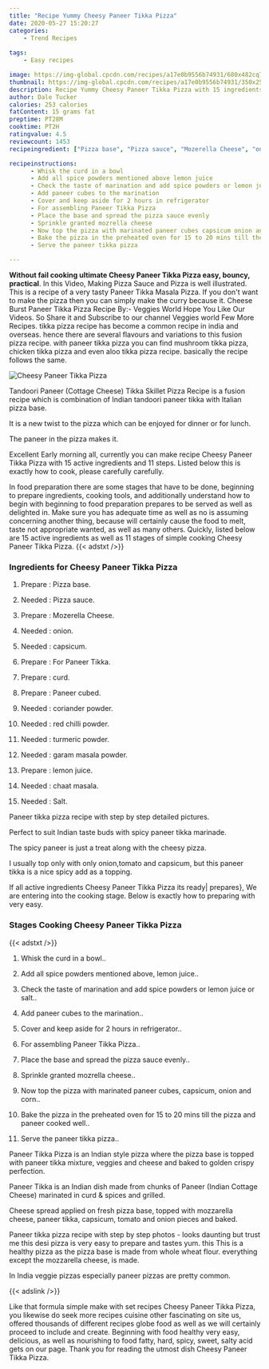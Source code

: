 ```yaml
---
title: "Recipe Yummy Cheesy Paneer Tikka Pizza"
date: 2020-05-27 15:20:27
categories:
    - Trend Recipes
    
tags:
    - Easy recipes

image: https://img-global.cpcdn.com/recipes/a17e0b9556b74931/680x482cq70/cheesy-paneer-tikka-pizza-recipe-main-photo.jpg
thumbnail: https://img-global.cpcdn.com/recipes/a17e0b9556b74931/350x250cq70/cheesy-paneer-tikka-pizza-recipe-main-photo.jpg
description: Recipe Yummy Cheesy Paneer Tikka Pizza with 15 ingredients and 11 stages of easy cooking.
author: Dale Tucker
calories: 253 calories
fatContent: 15 grams fat
preptime: PT28M
cooktime: PT2H
ratingvalue: 4.5
reviewcount: 1453
recipeingredient: ["Pizza base", "Pizza sauce", "Mozerella Cheese", "onion", "capsicum", "For Paneer Tikka", "curd", "Paneer cubed", "coriander powder", "red chilli powder", "turmeric powder", "garam masala powder", "lemon juice", "chaat masala", "Salt"]

recipeinstructions: 
      - Whisk the curd in a bowl 
      - Add all spice powders mentioned above lemon juice 
      - Check the taste of marination and add spice powders or lemon juice or salt 
      - Add paneer cubes to the marination 
      - Cover and keep aside for 2 hours in refrigerator 
      - For assembling Paneer Tikka Pizza 
      - Place the base and spread the pizza sauce evenly 
      - Sprinkle granted mozrella cheese 
      - Now top the pizza with marinated paneer cubes capsicum onion and corn 
      - Bake the pizza in the preheated oven for 15 to 20 mins till the pizza and paneer cooked well 
      - Serve the paneer tikka pizza

---
```




**Without fail cooking ultimate Cheesy Paneer Tikka Pizza easy, bouncy, practical**. In this Video, Making Pizza Sauce and Pizza is well illustrated. This is a recipe of a very tasty Paneer Tikka Masala Pizza. If you don&#39;t want to make the pizza then you can simply make the curry because it. Cheese Burst Paneer Tikka Pizza Recipe By:- Veggies World Hope You Like Our Videos. So Share it and Subscribe to our channel Veggies world Few More Recipes. tikka pizza recipe has become a common recipe in india and overseas. hence there are several flavours and variations to this fusion pizza recipe. with paneer tikka pizza you can find mushroom tikka pizza, chicken tikka pizza and even aloo tikka pizza recipe. basically the recipe follows the same.


![Cheesy Paneer Tikka Pizza](https://img-global.cpcdn.com/recipes/a17e0b9556b74931/680x482cq70/cheesy-paneer-tikka-pizza-recipe-main-photo.jpg "Cheesy Paneer Tikka Pizza")



Tandoori Paneer (Cottage Cheese) Tikka Skillet Pizza Recipe is a fusion recipe which is combination of Indian tandoori paneer tikka with Italian pizza base.

It is a new twist to the pizza which can be enjoyed for dinner or for lunch.

The paneer in the pizza makes it.


Excellent Early morning all, currently you can make recipe Cheesy Paneer Tikka Pizza with 15 active ingredients and 11 steps. Listed below this is exactly how to cook, please carefully carefully.

In food preparation there are some stages that have to be done, beginning to prepare ingredients, cooking tools, and additionally understand how to begin with beginning to food preparation prepares to be served as well as delighted in. Make sure you has adequate time as well as no is assuming concerning another thing, because will certainly cause the food to melt, taste not appropriate wanted, as well as many others. Quickly, listed below are 15 active ingredients as well as 11 stages of simple cooking Cheesy Paneer Tikka Pizza.
{{< adstxt />}}

### Ingredients for Cheesy Paneer Tikka Pizza


1. Prepare  : Pizza base.

1. Needed  : Pizza sauce.

1. Prepare  : Mozerella Cheese.

1. Needed  : onion.

1. Needed  : capsicum.

1. Prepare  : For Paneer Tikka.

1. Prepare  : curd.

1. Prepare  : Paneer cubed.

1. Needed  : coriander powder.

1. Needed  : red chilli powder.

1. Needed  : turmeric powder.

1. Needed  : garam masala powder.

1. Prepare  : lemon juice.

1. Needed  : chaat masala.

1. Needed  : Salt.


Paneer tikka pizza recipe with step by step detailed pictures.

Perfect to suit Indian taste buds with spicy paneer tikka marinade.

The spicy paneer is just a treat along with the cheesy pizza.

I usually top only with only onion,tomato and capsicum, but this paneer tikka is a nice spicy add as a topping.


If all active ingredients Cheesy Paneer Tikka Pizza its ready| prepares}, We are entering into the cooking stage. Below is exactly how to preparing with very easy.

### Stages Cooking Cheesy Paneer Tikka Pizza

{{< adstxt />}}


1. Whisk the curd in a bowl..



1. Add all spice powders mentioned above, lemon juice..



1. Check the taste of marination and add spice powders or lemon juice or salt..



1. Add paneer cubes to the marination..



1. Cover and keep aside for 2 hours in refrigerator..



1. For assembling Paneer Tikka Pizza..



1. Place the base and spread the pizza sauce evenly..



1. Sprinkle granted mozrella cheese..



1. Now top the pizza with marinated paneer cubes, capsicum, onion and corn..



1. Bake the pizza in the preheated oven for 15 to 20 mins till the pizza and paneer cooked well..



1. Serve the paneer tikka pizza..




Paneer Tikka Pizza is an Indian style pizza where the pizza base is topped with paneer tikka mixture, veggies and cheese and baked to golden crispy perfection.

Paneer Tikka is an Indian dish made from chunks of Paneer (Indian Cottage Cheese) marinated in curd &amp; spices and grilled.

Cheese spread applied on fresh pizza base, topped with mozzarella cheese, paneer tikka, capsicum, tomato and onion pieces and baked.

Paneer tikka pizza recipe with step by step photos - looks daunting but trust me this desi pizza is very easy to prepare and tastes yum. this This is a healthy pizza as the pizza base is made from whole wheat flour. everything except the mozzarella cheese, is made.

In India veggie pizzas especially paneer pizzas are pretty common.


{{< adslink />}}

Like that formula simple make with set recipes Cheesy Paneer Tikka Pizza, you likewise do seek more recipes cuisine other fascinating on site us, offered thousands of different recipes globe food as well as we will certainly proceed to include and create. Beginning with food healthy very easy, delicious, as well as nourishing to food fatty, hard, spicy, sweet, salty acid gets on our page. Thank you for reading the utmost dish Cheesy Paneer Tikka Pizza.
